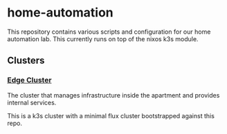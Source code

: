 # home-automation

This repository contains various scripts and configuration for our home
automation lab. This currently runs on top of the nixos k3s module.

## Clusters

### [Edge Cluster](./edge-cluster)

The cluster that manages infrastructure inside the apartment and provides
internal services.

This is a k3s cluster with a minimal flux cluster bootstrapped against this
repo.
